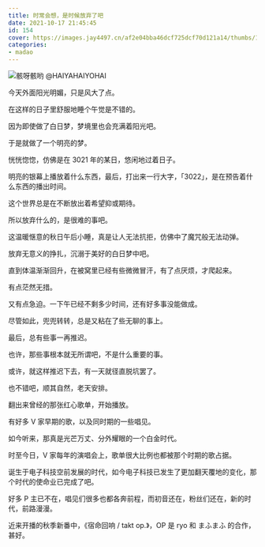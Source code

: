 ```yaml
---
title: 时常会想，是时候放弃了吧
date: 2021-10-17 21:45:45
id: 154
cover: https://images.jay4497.cn/af2e04bba46dcf725dcf70d121a14/thumbs/1634478178616c2862648802273.jpg
categories:
- madao
---
```


![骸呀骸哟 @HAIYAHAIYOHAI](https://images.jay4497.cn/af2e04bba46dcf725dcf70d121a14/original/1634478178616c2862648802273.jpg)

今天外面阳光明媚，只是风大了点。

在这样的日子里舒服地睡个午觉是不错的。

因为即使做了白日梦，梦境里也会充满着阳光吧。

于是就做了一个明亮的梦。

恍恍惚惚，仿佛是在 3021 年的某日，悠闲地过着日子。

明亮的银幕上播放着什么东西，最后，打出来一行大字，「3022」，是在预告着什么东西的播出时间。

这个世界总是在不断放出着希望抑或期待。

所以放弃什么的，是很难的事吧。

这温暖惬意的秋日午后小睡，真是让人无法抗拒，仿佛中了魔咒般无法动弹。

放弃无意义的挣扎，沉溺于美好的白日梦中吧。

直到体温渐渐回升，在被窝里已经有些微微冒汗，有了点厌烦，才爬起来。

有点茫然无措。

又有点急迫。一下午已经不剩多少时间，还有好多事没能做成。

尽管如此，兜兜转转，总是又粘在了些无聊的事上。

最后，总有些事一再推迟。

也许，那些事根本就无所谓吧，不是什么重要的事。

或许，就这样推迟下去，有一天就径直脱坑罢了。

也不错吧，顺其自然，老天安排。

翻出来曾经的那张红心歌单，开始播放。

有好多 V 家早期的歌，以及同时期的一些唱见。

如今听来，那真是光芒万丈、分外耀眼的一个白金时代。

时至今日，V 家每年的演唱会上，歌单很大比例也都被那个时期的歌占据。

诞生于电子科技空前发展的时代，如今电子科技已发生了更加翻天覆地的变化，那个时代的使命业已完成了吧。

好多 P 主已不在，唱见们很多也都各奔前程，而初音还在，粉丝们还在，新的时代，前路漫漫。

近来开播的秋季新番中，《宿命回响 / takt op.》，OP 是 ryo 和 まふまふ 的合作，甚好。
